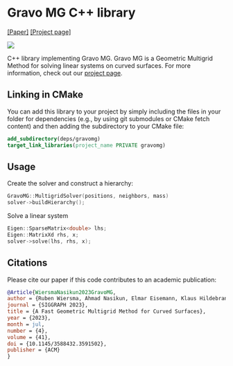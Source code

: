 # Gravo MG C++ library
[[Paper]](https://graphics.tudelft.nl/~klaus/papers/Gravo_MG.pdf) [[Project page]](https://rubenwiersma.nl/gravomg)

![](https://rubenwiersma.nl/assets/img/publications/gravomg/teaser_gravomg.png)

C++ library implementing Gravo MG. Gravo MG is a Geometric Multigrid Method for solving linear systems on curved surfaces. For more information, check out our [project page](https://rubenwiersma.nl/gravomg).

## Linking in CMake
You can add this library to your project by simply including the files in your folder for dependencies (e.g., by using git submodules or CMake fetch content) and then adding the subdirectory to your CMake file:
```cmake
add_subdirectory(deps/gravomg)
target_link_libraries(project_name PRIVATE gravomg)
```

## Usage
Create the solver and construct a hierarchy:
```cpp
GravoMG::MultigridSolver(positions, neighbors, mass)
solver->buildHierarchy();
```

Solve a linear system
```cpp
Eigen::SparseMatrix<double> lhs;
Eigen::MatrixXd rhs, x;
solver->solve(lhs, rhs, x);
```

## Citations
Please cite our paper if this code contributes to an academic publication:

```bib
@Article{WiersmaNasikun2023GravoMG,
author = {Ruben Wiersma, Ahmad Nasikun, Elmar Eisemann, Klaus Hildebrandt},
journal = {SIGGRAPH 2023},
title = {A Fast Geometric Multigrid Method for Curved Surfaces},
year = {2023},
month = jul,
number = {4},
volume = {41},
doi = {10.1145/3588432.3591502},
publisher = {ACM}
}
```
